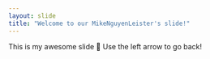 ```yaml
---
layout: slide
title: "Welcome to our MikeNguyenLeister's slide!"
---
```

This is my awesome slide :tada:
Use the left arrow to go back!
